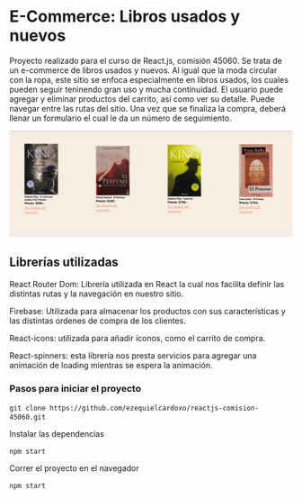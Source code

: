 # E-Commerce: Libros usados y nuevos

Proyecto realizado para el curso de React.js, comisión 45060. Se trata de un e-commerce de libros usados y nuevos. Al igual que la moda circular con la ropa, este sitio se enfoca especialmente en libros usados, los cuales pueden seguir teninendo gran uso y mucha continuidad.
El usuario puede agregar y eliminar productos del carrito, así como ver su detalle. Puede navegar entre las rutas del sitio. Una vez que se finaliza la compra, deberá llenar un formulario el cual le da un número de seguimiento. 

![](./public/libros.png)

## Librerías utilizadas

React Router Dom: Librería utilizada en React la cual nos facilita definir las distintas rutas y la navegación en nuestro sitio.

Firebase: Utilizada para almacenar los productos con sus características y las distintas ordenes de compra de los clientes. 

React-icons: utilizada para añadir íconos, como el carrito de compra.

React-spinners: esta librería nos presta servicios para agregar una animación de loading mientras se espera la animación.

### Pasos para iniciar el proyecto

```
git clone https://github.com/ezequielcardoxo/reactjs-comision-45060.git
```

Instalar las dependencias
```
npm start
```
Correr el proyecto en el navegador
```
npm start
```


